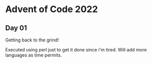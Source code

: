 # Advent of Code 2022

## Day 01

Getting back to the grind!

Executed using perl just to get it done since i'm tired.  Will add more languages as time permits.
